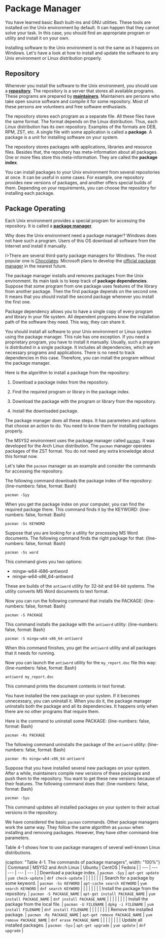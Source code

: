 # Package Manager

You have learned basic Bash built-ins and GNU utilities. These tools are installed on the Unix environment by default. It can happen that they cannot solve your task. In this case, you should find an appropriate program or utility and install it on your own.

Installing software to the Unix environment is not the same as it happens on Windows. Let's have a look at how to install and update the software to any Unix environment or Linux distribution properly.

## Repository

Whenever you install the software to the Unix environment, you should use a [**repository**](https://help.ubuntu.com/community/Repositories). The repository is a server that stores all available programs. These programs are prepared by [**maintainers**](https://en.wikipedia.org/wiki/Software_maintainer). Maintainers are persons who take open source software and compile it for some repository. Most of these persons are volunteers and free software enthusiasts.

The repository stores each program as a separate file. All these files have the same format. The format depends on the Linux distribution. Thus, each Linux distribution has its own repository. Examples of the formats are DEB, RPM, ZST, etc. A single file with some application is called a **package**. A package is a unit for installing software on your system.

The repository stores packages with applications, libraries and resource files. Besides that, the repository has meta-information about all packages. One or more files store this meta-information. They are called the **package index**.

You can install packages to your Unix environment from several repositories at once. It can be useful in some cases. For example, one repository provides new versions of packages, and another offers special builds of them. Depending on your requirements, you can choose the repository for installing each package.

## Package Operating

Each Unix environment provides a special program for accessing the repository. It is called a [**package manager**](https://en.wikipedia.org/wiki/Package_manager).

Why does the Unix environment need a package manager? Windows does not have such a program. Users of this OS download all software from the Internet and install it manually.

I>There are several third-party package managers for Windows. The most popular one is [Chocolatey](https://chocolatey.org). Microsoft plans to develop the [official package manager](https://devblogs.microsoft.com/commandline/windows-package-manager-1-0) in the nearest future.

The package manager installs and removes packages from the Unix environment. Its main task is to keep track of **package dependencies**. Suppose that some program from one package uses features of the library from another package. Then the first package depends on the second one. It means that you should install the second package whenever you install the first one.

Package dependency allows you to have a single copy of every program and library in your file system. All dependent programs know the installation path of the software they need. This way, they can share it.

You should install all software to your Unix environment or Linux system using the package manager. This rule has one exception. If you need a proprietary program, you have to install it manually. Usually, such a program is distributed in a single package. It includes all dependencies, which are necessary programs and applications. There is no need to track dependencies in this case. Therefore, you can install the program without the package manager.

Here is the algorithm to install a package from the repository:

1. Download a package index from the repository.

2. Find the required program or library in the package index.

3. Download the package with the program or library from the repository.

4. Install the downloaded package.

The package manager does all these steps. It has parameters and options that choose an action to do. You need to know them for installing packages properly.

The MSYS2 environment uses the package manager called [`pacman`](https://wiki.archlinux.org/index.php/Pacman). It was developed for the Arch Linux distribution. The `pacman` manager operates packages of the ZST format. You do not need any extra knowledge about this format now.

Let's take the `pacman` manager as an example and consider the commands for accessing the repository.

The following command downloads the package index of the repository:
{line-numbers: false, format: Bash}
```
pacman -Syy
```

When you get the package index on your computer, you can find the required package there. This command finds it by the KEYWORD:
{line-numbers: false, format: Bash}
```
pacman -Ss KEYWORD
```

Suppose that you are looking for a utility for processing MS Word documents. The following command finds the right package for that:
{line-numbers: false, format: Bash}
```
pacman -Ss word
```

This command gives you two options:

* mingw-w64-i686-antiword
* mingw-w64-x86_64-antiword

These are builds of the `antiword` utility for 32-bit and 64-bit systems. The utility converts MS Word documents to text format.

Now you can run the following command that  installs the PACKAGE:
{line-numbers: false, format: Bash}
```
pacman -S PACKAGE
```

This command installs the package with the `antiword` utility:
{line-numbers: false, format: Bash}
```
pacman -S mingw-w64-x86_64-antiword
```

When this command finishes, you get the `antiword` utility and all packages that it needs for running.

Now you can launch the `antiword` utility for the `my_report.doc` file this way:
{line-numbers: false, format: Bash}
```
antiword my_report.doc
```

This command prints the document contents in text format.

You have installed the new package on your system. If it becomes unnecessary, you can uninstall it. When you do it, the package manager uninstalls both the package and all its dependencies. It happens only when there are no other programs that require them.

Here is the command to uninstall some PACKAGE:
{line-numbers: false, format: Bash}
```
pacman -Rs PACKAGE
```

The following command uninstalls the package of the `antiword` utility:
{line-numbers: false, format: Bash}
```
pacman -Rs mingw-w64-x86_64-antiword
```

Suppose that you have installed several new packages on your system. After a while, maintainers compile new versions of these packages and push them to the repository. You want to get these new versions because of their features. The following command does that:
{line-numbers: false, format: Bash}
```
pacman -Syu
```

This command updates all installed packages on your system to their actual versions in the repository.

We have considered the basic `pacman` commands. Other package managers work the same way. They follow the same algorithm as `pacman` when installing and removing packages. However, they have other command-line parameters.

Table 4-1 shows how to use package managers of several well-known Linux distributions.

{caption: "Table 4-1. The commands of package managers", width: "100%"}
| Command | MSYS2 and Arch Linux | Ubuntu | CentOS | Fedora |
| --- | --- | --- | --- | --- |
| Download a package index. | `pacman -Syy` | `apt-get update` | `yum check-update` | `dnf check-update` |
|  | | | | |
| Search for a package by some keyword. | `pacman -Ss KEYWORD` | `apt-cache search KEYWORD` | `yum search KEYWORD` | `dnf search KEYWORD` |
|  | | | | |
| Install the package from the repository. | `pacman -S PACKAGE_NAME` | `apt-get install PACKAGE_NAME` | `yum install PACKAGE_NAME` | `dnf install PACKAGE_NAME` |
|  | | | | |
| Install the package from the local file. | `pacman -U FILENAME` | `dpkg -i FILENAME` | `yum install FILENAME` | `dnf install FILENAME` |
|  | | | | |
| Remove the installed package. | `pacman -Rs PACKAGE_NAME` | `apt-get remove PACKAGE_NAME` | `yum remove PACKAGE_NAME` | `dnf erase PACKAGE_NAME` |
|  | | | | |
| Update all installed packages. | `pacman -Syu` | `apt-get upgrade` | `yum update` | `dnf upgrade` |
